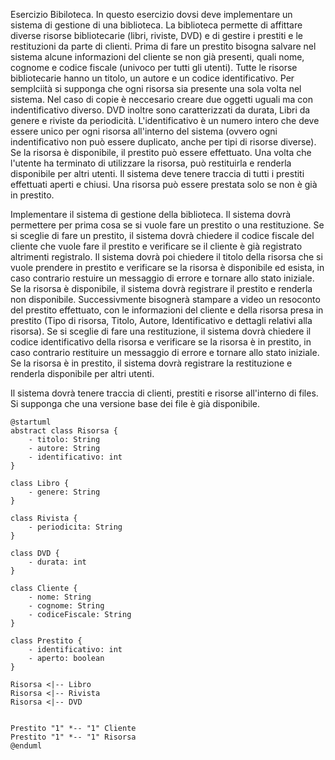 Esercizio Bibiloteca.
In questo esercizio dovsi deve implementare un sistema di gestione di una biblioteca.
La biblioteca permette di affittare diverse risorse bibliotecarie (libri, riviste, DVD)
e di gestire i prestiti e le restituzioni da parte di clienti.
Prima di fare un prestito bisogna salvare nel sistema alcune informazioni del cliente se non già presenti,
quali nome, cognome e codice fiscale (univoco per tutti gli utenti).
Tutte le risorse bibliotecarie hanno un titolo, un autore e un codice identificativo.
Per semplciità si supponga che ogni risorsa sia presente una sola volta nel sistema.
Nel caso di copie è neccesario creare due oggetti uguali ma con indentificativo diverso.
DVD inoltre sono caratterizzati da durata, Libri da genere e riviste da periodicità.
L'identificativo è un numero intero che deve essere unico per ogni risorsa all'interno del sistema
(ovvero ogni indentificativo non può essere duplicato, anche per tipi di risorse diverse).
Se la risorsa è disponibile, il prestito può essere effettuato.
Una volta che l'utente ha terminato di utilizzare la risorsa, può restituirla e renderla disponibile per altri utenti.
Il sistema deve tenere traccia di tutti i prestiti effettuati aperti e chiusi.
Una risorsa può essere prestata solo se non è già in prestito.

Implementare il sistema di gestione della biblioteca.
Il sistema dovrà permettere per prima cosa se si vuole fare un prestito o una restituzione.
Se si sceglie di fare un prestito, il sistema dovrà chiedere il codice fiscale del cliente che vuole fare il prestito
e verificare se il cliente è già registrato altrimenti registralo.
Il sistema dovrà poi chiedere il titolo della risorsa che si vuole prendere in prestito
e verificare se la risorsa è disponibile ed esista, in caso contrario restuire un messaggio di errore e tornare allo stato iniziale.
Se la risorsa è disponibile, il sistema dovrà registrare il prestito e renderla non disponibile.
Successivmente bisognerà stampare a video un resoconto del prestito effettuato, con le informazioni del cliente
e della risorsa presa in prestito (Tipo di risorsa, Titolo, Autore, Identificativo e dettagli relativi alla risorsa).
Se si sceglie di fare una restituzione, il sistema dovrà chiedere il codice identificativo della risorsa
e verificare se la risorsa è in prestito, in caso contrario restituire un messaggio di errore e tornare allo stato iniziale.
Se la risorsa è in prestito, il sistema dovrà registrare la restituzione e renderla disponibile per altri utenti.

Il sistema dovrà tenere traccia di clienti, prestiti e risorse all'interno di files.
Si supponga che una versione base dei file è già disponibile.

```plantuml
@startuml
abstract class Risorsa {
    - titolo: String
    - autore: String
    - identificativo: int
}

class Libro {
    - genere: String
}

class Rivista {
    - periodicita: String
}

class DVD {
    - durata: int
}

class Cliente {
    - nome: String
    - cognome: String
    - codiceFiscale: String
}

class Prestito {
    - identificativo: int
    - aperto: boolean
}

Risorsa <|-- Libro
Risorsa <|-- Rivista
Risorsa <|-- DVD


Prestito "1" *-- "1" Cliente
Prestito "1" *-- "1" Risorsa
@enduml
```